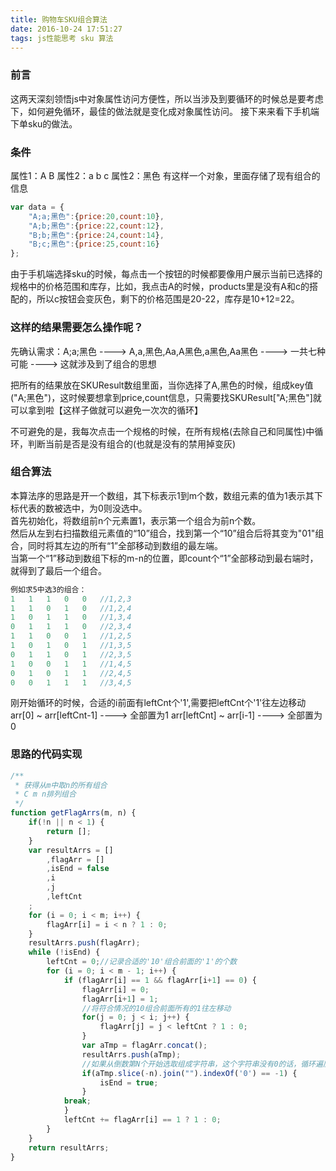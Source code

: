 ```yaml
---
title: 购物车SKU组合算法
date: 2016-10-24 17:51:27
tags: js性能思考 sku 算法
---
```


### 前言
这两天深刻领悟js中对象属性访问方便性，所以当涉及到要循环的时候总是要考虑下，如何避免循环，最佳的做法就是变化成对象属性访问。
接下来来看下手机端下单sku的做法。

### 条件
属性1：A  B
属性2：a   b  c
属性2：黑色
有这样一个对象，里面存储了现有组合的信息
```javaScript
var data = {
    "A;a;黑色":{price:20,count:10},
    "A;b;黑色":{price:22,count:12},
    "B;b;黑色":{price:24,count:14},
    "B;c;黑色":{price:25,count:16}
};
```
由于手机端选择sku的时候，每点击一个按钮的时候都要像用户展示当前已选择的规格中的价格范围和库存，比如，我点击A的时候，products里是没有A和c的搭配的，所以c按钮会变灰色，剩下的价格范围是20-22，库存是10+12=22。

### 这样的结果需要怎么操作呢？
先确认需求：A;a;黑色 ----> A,a,黑色,Aa,A黑色,a黑色,Aa黑色 ----> 一共七种可能 ----> 这就涉及到了组合的思想 

把所有的结果放在SKUResult数组里面，当你选择了A,黑色的时候，组成key值("A;黑色")，这时候要想拿到price,count信息，只需要找SKUResult["A;黑色"]就可以拿到啦【这样子做就可以避免一次次的循环】

不可避免的是，我每次点击一个规格的时候，在所有规格(去除自己和同属性)中循环，判断当前是否是没有组合的(也就是没有的禁用掉变灰)

### 组合算法

本算法序的思路是开一个数组，其下标表示1到m个数，数组元素的值为1表示其下标代表的数被选中，为0则没选中。    
首先初始化，将数组前n个元素置1，表示第一个组合为前n个数。    
然后从左到右扫描数组元素值的“10”组合，找到第一个“10”组合后将其变为"01"组合，同时将其左边的所有“1”全部移动到数组的最左端。    
当第一个“1”移动到数组下标的m-n的位置，即count个“1”全部移动到最右端时，就得到了最后一个组合。  

```javaScript
例如求5中选3的组合：    
1   1   1   0   0   //1,2,3    
1   1   0   1   0   //1,2,4    
1   0   1   1   0   //1,3,4    
0   1   1   1   0   //2,3,4    
1   1   0   0   1   //1,2,5    
1   0   1   0   1   //1,3,5    
0   1   1   0   1   //2,3,5    
1   0   0   1   1   //1,4,5    
0   1   0   1   1   //2,4,5    
0   0   1   1   1   //3,4,5  
```
刚开始循环的时候，合适的i前面有leftCnt个'1',需要把leftCnt个'1'往左边移动
arr[0] ~ arr[leftCnt-1] ----> 全部置为1
arr[leftCnt] ~ arr[i-1] ----> 全部置为0

### 思路的代码实现
```javaScript
/**
 * 获得从m中取n的所有组合
 * C m n排列组合
 */
function getFlagArrs(m, n) {
    if(!n || n < 1) {
        return [];
    }
    var resultArrs = []
        ,flagArr = []
        ,isEnd = false
        ,i
        ,j
        ,leftCnt
    ;
    for (i = 0; i < m; i++) {
        flagArr[i] = i < n ? 1 : 0;
    }
    resultArrs.push(flagArr);
    while (!isEnd) {
        leftCnt = 0;//记录合适的'10'组合前面的'1'的个数
        for (i = 0; i < m - 1; i++) {
            if (flagArr[i] == 1 && flagArr[i+1] == 0) {
                flagArr[i] = 0;
                flagArr[i+1] = 1;
                //将符合情况的10组合前面所有的1往左移动
                for(j = 0; j < i; j++) {
                    flagArr[j] = j < leftCnt ? 1 : 0;
                } 
                var aTmp = flagArr.concat();
                resultArrs.push(aTmp);
                //如果从倒数第N个开始选取组成字符串，这个字符串没有0的话，循环遍历结束
                if(aTmp.slice(-n).join("").indexOf('0') == -1) {
                    isEnd = true;
                }
            break;
            }
            leftCnt += flagArr[i] == 1 ? 1 : 0;
        }
    }
    return resultArrs;
}
```


